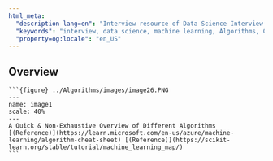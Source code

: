 ```yaml
---
html_meta:
  "description lang=en": "Interview resource of Data Science Interview focusing on Regression."
  "keywords": "interview, data science, machine learning, Algorithms, Cheat Sheet"
  "property=og:locale": "en_US"
---
```



## Overview

````{div} full-width
```{figure} ../Algorithms/images/image26.PNG
---
name: image1
scale: 40%
---
A Quick & Non-Exhaustive Overview of Different Algorithms [(Reference)](https://learn.microsoft.com/en-us/azure/machine-learning/algorithm-cheat-sheet) [(Reference)](https://scikit-learn.org/stable/tutorial/machine_learning_map/)
```
````